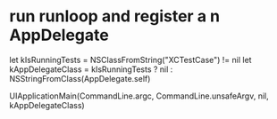 # run runloop and register a n AppDelegate

let kIsRunningTests = NSClassFromString("XCTestCase") != nil
let kAppDelegateClass = kIsRunningTests ? nil : NSStringFromClass(AppDelegate.self)

UIApplicationMain(CommandLine.argc, CommandLine.unsafeArgv, nil, kAppDelegateClass)
